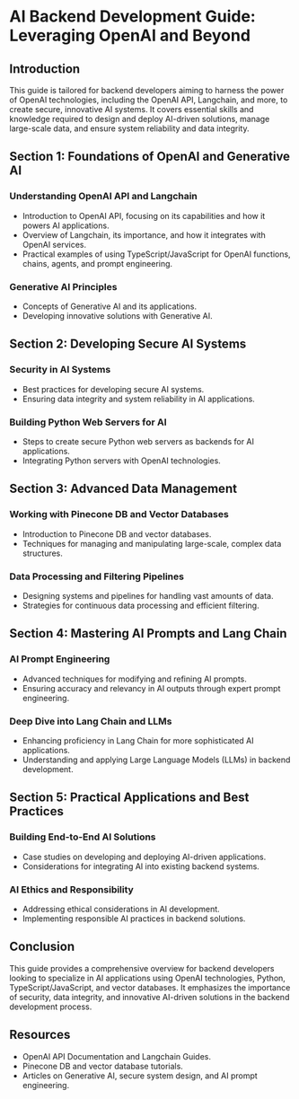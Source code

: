 # AI Backend Development Guide: Leveraging OpenAI and Beyond

## Introduction

This guide is tailored for backend developers aiming to harness the power of OpenAI technologies, including the OpenAI API, Langchain, and more, to create secure, innovative AI systems. It covers essential skills and knowledge required to design and deploy AI-driven solutions, manage large-scale data, and ensure system reliability and data integrity.

## Section 1: Foundations of OpenAI and Generative AI

### Understanding OpenAI API and Langchain
- Introduction to OpenAI API, focusing on its capabilities and how it powers AI applications.
- Overview of Langchain, its importance, and how it integrates with OpenAI services.
- Practical examples of using TypeScript/JavaScript for OpenAI functions, chains, agents, and prompt engineering.

### Generative AI Principles
- Concepts of Generative AI and its applications.
- Developing innovative solutions with Generative AI.

## Section 2: Developing Secure AI Systems

### Security in AI Systems
- Best practices for developing secure AI systems.
- Ensuring data integrity and system reliability in AI applications.

### Building Python Web Servers for AI
- Steps to create secure Python web servers as backends for AI applications.
- Integrating Python servers with OpenAI technologies.

## Section 3: Advanced Data Management

### Working with Pinecone DB and Vector Databases
- Introduction to Pinecone DB and vector databases.
- Techniques for managing and manipulating large-scale, complex data structures.

### Data Processing and Filtering Pipelines
- Designing systems and pipelines for handling vast amounts of data.
- Strategies for continuous data processing and efficient filtering.

## Section 4: Mastering AI Prompts and Lang Chain

### AI Prompt Engineering
- Advanced techniques for modifying and refining AI prompts.
- Ensuring accuracy and relevancy in AI outputs through expert prompt engineering.

### Deep Dive into Lang Chain and LLMs
- Enhancing proficiency in Lang Chain for more sophisticated AI applications.
- Understanding and applying Large Language Models (LLMs) in backend development.

## Section 5: Practical Applications and Best Practices

### Building End-to-End AI Solutions
- Case studies on developing and deploying AI-driven applications.
- Considerations for integrating AI into existing backend systems.

### AI Ethics and Responsibility
- Addressing ethical considerations in AI development.
- Implementing responsible AI practices in backend solutions.

## Conclusion

This guide provides a comprehensive overview for backend developers looking to specialize in AI applications using OpenAI technologies, Python, TypeScript/JavaScript, and vector databases. It emphasizes the importance of security, data integrity, and innovative AI-driven solutions in the backend development process.

## Resources

- OpenAI API Documentation and Langchain Guides.
- Pinecone DB and vector database tutorials.
- Articles on Generative AI, secure system design, and AI prompt engineering.
